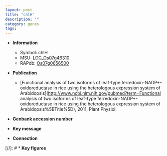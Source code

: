 ```yaml
---
layout: post
title: "chlH"
description: ""
category: genes
tags: 
---
```


* **Information**  
    + Symbol: chlH  
    + MSU: [LOC_Os07g46310](http://rice.uga.edu/cgi-bin/ORF_infopage.cgi?orf=LOC_Os07g46310)  
    + RAPdb: [Os07g0656500](https://rapdb.dna.affrc.go.jp/locus/?name=Os07g0656500)  

* **Publication**  
    + [Functional analysis of two isoforms of leaf-type ferredoxin-NADP+-oxidoreductase in rice using the heterologous expression system of Arabidopsis](http://www.ncbi.nlm.nih.gov/pubmed?term=Functional analysis of two isoforms of leaf-type ferredoxin-NADP+-oxidoreductase in rice using the heterologous expression system of Arabidopsis%5BTitle%5D), 2011, Plant Physiol.

* **Genbank accession number**  

* **Key message**  

* **Connection**  

[//]: # * **Key figures**  


